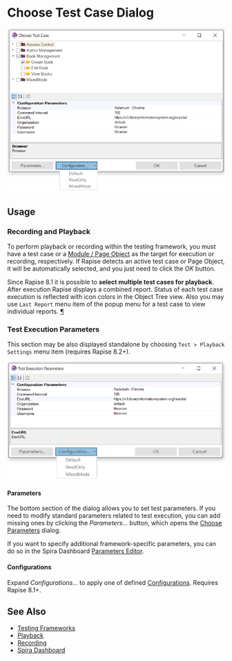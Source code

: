 # Choose Test Case Dialog

![Test To Play Selector](./img/test_to_play_selector_test_case_chooser.png)

## Usage


### Recording and Playback

To perform playback or recording within the testing framework, you must have a test case or a [Module / Page Object](Frameworks/pageobjects.md) as the target for execution or recording, respectively. If Rapise detects an active test case or Page Object, it will be automatically selected, and you just need to click the *OK* button.

Since Rapise 8.1 it is possible to **select multiple test cases for playback**. After execution Rapise displays a combined report. Status of each test case execution is reflected with icon colors in the Object Tree view. Also you may use `Last Report` menu item of the popup menu for a test case to view individual reports. <a class="headerlink" href="#execute-multiple-test-cases" title="Permanent link">¶</a>

### Test Execution Parameters

This section may be also displayed standalone by choosing `Test > Playback Settings` menu item (requires Rapise 8.2+).

![Test Execution Parameters](./img/test_execution_parameters_dialog.png)

#### Parameters

The bottom section of the dialog allows you to set test parameters. If you need to modify standard parameters related to test execution, you can add missing ones by clicking the *Parameters...* button, which opens the [Choose Parameters](test_param_chooser.md) dialog.

If you want to specify additional framework-specific parameters, you can do so in the Spira Dashboard [Parameters Editor](spira_dashboard_2.md).

#### Configurations

Expand *Configurations...* to apply one of defined [Configurations](./Frameworks/parameters.md#configurations). Requires Rapise 8.1+.


## See Also

- [Testing Frameworks](Frameworks/frameworks.md)
- [Playback](playback.md)
- [Recording](recording.md)
- [Spira Dashboard](spira_dashboard_2.md)
